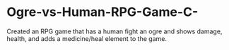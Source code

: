 # Ogre-vs-Human-RPG-Game-C-
Created an RPG game that has a human fight an ogre and shows damage, health, and adds a medicine/heal element to the game.
